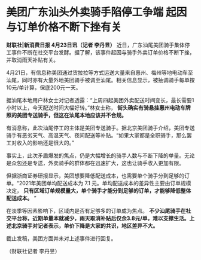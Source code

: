 # 美团广东汕头外卖骑手陷停工争端 起因与订单价格不断下挫有关

**财联社|新消费日报 4月23日讯（记者 李丹昱）**
近日，广东汕尾美团骑手集体停工事件不断在社交平台发酵。据了解，该事件起因与骑手外卖订单价格不断下挫，并取消雨天补贴有关。

4月21日，有信息称美团通过货拉拉等方式运送大量来自惠州、梅州等地电动车至汕尾，同时亦有大量外地美团骑手被调至汕尾。相关信息显示，被抽调骑手每单按10元/单计算，保底200元一天。

据汕尾本地用户林女士对记者透露：“上周四起美团外卖配送时间变长，最长需要1小时以上，今天配送时间大幅好转。”林女士称，
**街头确实有骑悬挂惠州电动车牌照的美团专送骑手，但这在汕尾本地应该并不合规。**

有消息称，此次汕尾停工的主体是美团专送骑手。据北京美团骑手介绍，美团专送骑手有恶劣天气、高温天气、夜间配送等补贴。“如果大家都是全职骑手，那么罢工对收入的影响还是很大的。”

事实上，此次矛盾爆发的焦点，仍是大幅增长的骑手人数与不断下降的单量。无论是众包还是专送，外卖骑手的群体都在迅速扩大，这也让骑手收入更加有限。

但据浙商证券研报显示，美团想要降低配送成本，也需要单个骑手分到足够的订单。“2021年美团单均配送成本为 7.1
元。单均配送成本的差异性主要由订单规模决定， **只有区域订单规模量大，单个骑手才能分到足够的订单，才能够降低整体配送成本。** ”

在淡季等因素影响下，区域内是否有足够多的订单成为焦点。
**不少汕尾骑手在社交平台称，近期单量本就减少，雨天取消补贴后仅余3.8元/单，难以支撑生活。上述北京骑手对记者表示，单价下降是大家的共识，地区差异不大。**

截止发稿，美团方面并未对上述事件进行回复。

（财联社记者 李丹昱）

